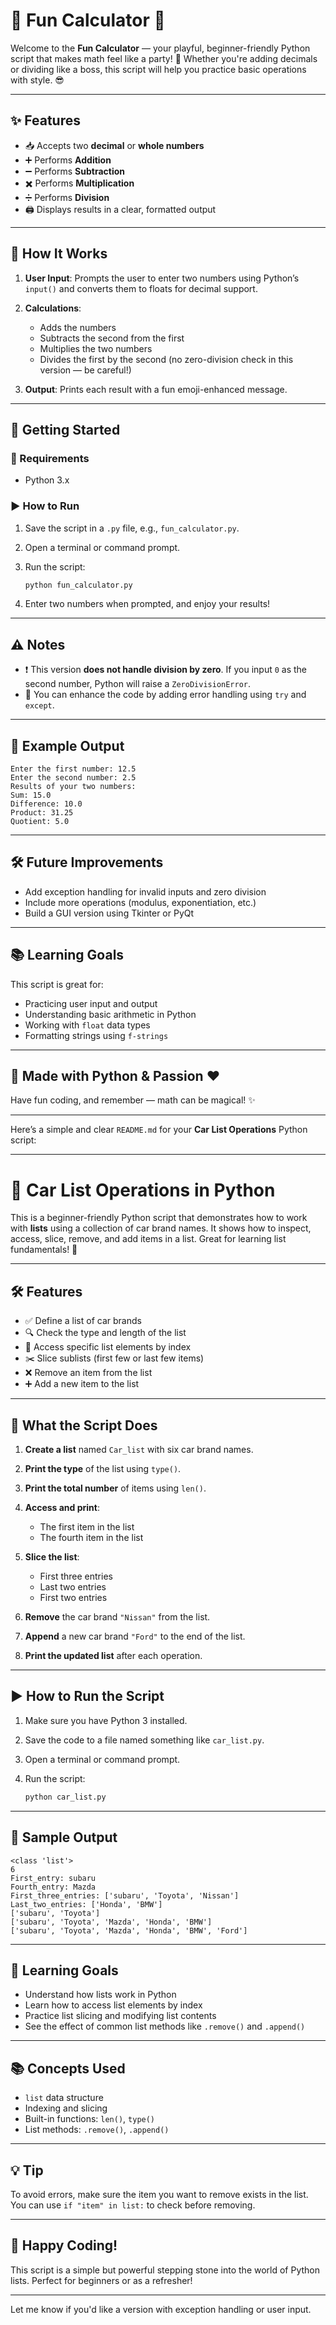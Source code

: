 # 🎉 Fun Calculator 🎉

Welcome to the **Fun Calculator** — your playful, beginner-friendly Python script that makes math feel like a party! 🥳 Whether you're adding decimals or dividing like a boss, this script will help you practice basic operations with style. 😎

---

## ✨ Features

* 📥 Accepts two **decimal** or **whole numbers**
* ➕ Performs **Addition**
* ➖ Performs **Subtraction**
* ✖️ Performs **Multiplication**
* ➗ Performs **Division**
* 🖨️ Displays results in a clear, formatted output

---

## 🧠 How It Works

1. **User Input**:
   Prompts the user to enter two numbers using Python’s `input()` and converts them to floats for decimal support.

2. **Calculations**:

   * Adds the numbers
   * Subtracts the second from the first
   * Multiplies the two numbers
   * Divides the first by the second (no zero-division check in this version — be careful!)

3. **Output**:
   Prints each result with a fun emoji-enhanced message.

---

## 🚀 Getting Started

### 🔧 Requirements

* Python 3.x

### ▶️ How to Run

1. Save the script in a `.py` file, e.g., `fun_calculator.py`.
2. Open a terminal or command prompt.
3. Run the script:

   ```bash
   python fun_calculator.py
   ```
4. Enter two numbers when prompted, and enjoy your results!

---

## ⚠️ Notes

* ❗ This version **does not handle division by zero**. If you input `0` as the second number, Python will raise a `ZeroDivisionError`.
* 🧪 You can enhance the code by adding error handling using `try` and `except`.

---

## 🧊 Example Output

```text
Enter the first number: 12.5
Enter the second number: 2.5
Results of your two numbers:
Sum: 15.0
Difference: 10.0
Product: 31.25
Quotient: 5.0
```

---

## 🛠️ Future Improvements

* Add exception handling for invalid inputs and zero division
* Include more operations (modulus, exponentiation, etc.)
* Build a GUI version using Tkinter or PyQt

---

## 📚 Learning Goals

This script is great for:

* Practicing user input and output
* Understanding basic arithmetic in Python
* Working with `float` data types
* Formatting strings using `f-strings`

---

## 🐍 Made with Python & Passion ❤️

Have fun coding, and remember — math can be magical! ✨

---

Here’s a simple and clear `README.md` for your **Car List Operations** Python script:

---

# 🚗 Car List Operations in Python

This is a beginner-friendly Python script that demonstrates how to work with **lists** using a collection of car brand names. It shows how to inspect, access, slice, remove, and add items in a list. Great for learning list fundamentals! 🧠

---

## 🛠️ Features

* ✅ Define a list of car brands
* 🔍 Check the type and length of the list
* 🎯 Access specific list elements by index
* ✂️ Slice sublists (first few or last few items)
* ❌ Remove an item from the list
* ➕ Add a new item to the list

---

## 🧪 What the Script Does

1. **Create a list** named `Car_list` with six car brand names.
2. **Print the type** of the list using `type()`.
3. **Print the total number** of items using `len()`.
4. **Access and print**:

   * The first item in the list
   * The fourth item in the list
5. **Slice the list**:

   * First three entries
   * Last two entries
   * First two entries
6. **Remove** the car brand `"Nissan"` from the list.
7. **Append** a new car brand `"Ford"` to the end of the list.
8. **Print the updated list** after each operation.

---

## ▶️ How to Run the Script

1. Make sure you have Python 3 installed.
2. Save the code to a file named something like `car_list.py`.
3. Open a terminal or command prompt.
4. Run the script:

   ```bash
   python car_list.py
   ```

---

## 📌 Sample Output

```text
<class 'list'>
6
First_entry: subaru
Fourth_entry: Mazda
First_three_entries: ['subaru', 'Toyota', 'Nissan']
Last_two_entries: ['Honda', 'BMW']
['subaru', 'Toyota']
['subaru', 'Toyota', 'Mazda', 'Honda', 'BMW']
['subaru', 'Toyota', 'Mazda', 'Honda', 'BMW', 'Ford']
```

---

## 🧠 Learning Goals

* Understand how lists work in Python
* Learn how to access list elements by index
* Practice list slicing and modifying list contents
* See the effect of common list methods like `.remove()` and `.append()`

---

## 📚 Concepts Used

* `list` data structure
* Indexing and slicing
* Built-in functions: `len()`, `type()`
* List methods: `.remove()`, `.append()`

---

## 💡 Tip

To avoid errors, make sure the item you want to remove exists in the list. You can use `if "item" in list:` to check before removing.

---

## 🚀 Happy Coding!

This script is a simple but powerful stepping stone into the world of Python lists. Perfect for beginners or as a refresher!

---

Let me know if you'd like a version with exception handling or user input.
